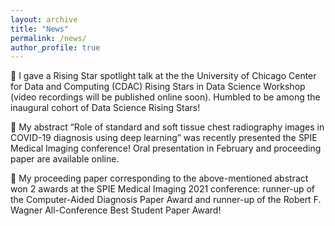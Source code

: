 ```yaml
---
layout: archive
title: "News"
permalink: /news/
author_profile: true
---
```


🌟 I gave a Rising Star spotlight talk at the the University of Chicago Center for Data and Computing (CDAC) Rising Stars in Data Science Workshop (video recordings will be published online soon). Humbled to be among the inaugural cohort of Data Science Rising Stars!

&#127775; My abstract “Role of standard and soft tissue chest radiography images in COVID-19 diagnosis using deep learning” was recently presented the SPIE Medical Imaging conference! Oral presentation in February and proceeding paper are available online.

:tada: My proceeding paper corresponding to the above-mentioned abstract won 2 awards at the SPIE Medical Imaging 2021 conference: runner-up of the Computer-Aided Diagnosis Paper Award and runner-up of the Robert F. Wagner All-Conference Best Student Paper Award!